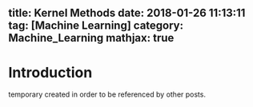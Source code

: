title: Kernel Methods
date: 2018-01-26 11:13:11
tag: [Machine Learning]
category: Machine_Learning
mathjax: true
---


# Introduction
temporary created in order to be referenced by other posts.
<!-- more -->
